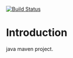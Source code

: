 [![Build Status](https://travis-ci.org/Tailp/travisplay.png)](https://travis-ci.org/Tailp/travisplay)
# Introduction 
java maven project.   
     
  
  
  
  
 
  
